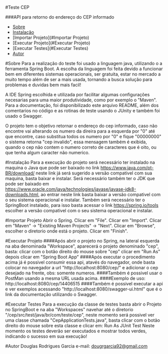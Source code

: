 #Teste CEP

###API para retorno do endereço do CEP informado

<!--ts-->
   * [Sobre](#Sobre)
   * [Instalação](#Instalação)
   * [Importar Projeto](#Importar Projeto)
   * [Executar Projeto](#Executar Projeto)
   * [Executar Testes](#Executar Testes)
   * [Autor](#Autor)
<!--te-->

#Sobre
Para a realização do teste foi usado a linguagem java, utilizando o a ferramenta Spring Boot.
A escolha da linguagem foi feita devido a funcionar bem em diferentes sistemas operacionais, ser gratuita, estar no mercado a muito tempo além de ser a mais usada, tornando a busca solução para problemas e duvidas bem mais facil!

A IDE Spring escolhida e utilizada por facilitar algumas configurações necesarias para uma maior produtividade, como por exemplo o "Maven".
Para a documentação, foi disponibilizado este arquivo README, além dos comentarios no código e as rotinas de teste usando o JUnity e também foi usado o Swagger.

O projeto tem o objetivo retornar o endereço do cep informado, caso não encontre vai alterando os numero da direira para a esquerda por "0" até que encontre, caso substitua todos os numero por "0" e fique "00000000" o sistema retorna "cep invalido", essa mensagem também é exibida, quando o cep não contem o numero correto de caracteres que é oito, ou que tenha algum caracter não numerico.

#Instalação
	Para a execução do projeto será necessário ter instalado na maquina o Java que pode ser baixado no link https://www.java.com/pt-BR/download/ neste link já será sugerido a versão compativel com sua maquina, basta baixar e instalar.
	Será necessário também ter o JDK que pode ser baixado em https://www.oracle.com/java/technologies/javase/javase-jdk8-downloads.html, ao entrar neste link basta baixar a versão compativel com o seu sistema operacional e instalar.
	Também será necessário ter o SpringBoot instalado, para isso basta acessar o link https://spring.io/tools escolher a versão compativel com o seu sistema operacional e instalar.

#Importar Projeto
	Abrir o Spring.
	Clicar em "File".
	Clicar em "Import".
	Clicar em "Maven" -> "Existing Maven Projects" -> "Next".
	Clicar em "Browse", escolher o diretorio onde está o projeto.
	Clicar em "Finish".

#Executar Projeto
####Após abrir o projeto no Spring, na lateral esquerda na aba denominada "Workspace", aparecerá o projeto denominado "cep", basta:
	clicar com o botão direito do mouse sobre "cep"
	clicar em "Run As" 
	depois clicar em "Spring Boot App"
####Após executar o procedimento acima já é possivel consumir essa api, atavés do navegador, onde basta colocar no navegador a url "http://localhost:8080/cep/" e adicionar o cep desejado na frente, obs: somente numeros.
####Também é possivel usar o PostMan usando a mesma URL usada acima.
####Exemplo de uso: http://localhost:8080/cep/14406515
####Também é possivel executar a api e ver exemplos acessando "http://localhost:8080/swagger-ui.html" que é o link da documentação utilizando o Swagger.

#Executar Testes
Para a execução da classe de testes basta abrir o Projeto no SpringBoot e na aba "Workspaces" navehar até o diretorio "/cep/src/test/java/br/com/teste/cep", neste momento será possivel ver uma classe chamada "CepApplicationTests.java", basta clicar com o botão direito do mouse sobre esta classe e clicar em:
	Run As
	JUnit Test
Neste momento os testes deverão ser executados e mostrar todos verdes, indicando o sucesso em sua execução!


#Autor
Douglas Rodrigues Garcia
e-mail: dougrgarcia92@gmail.com
